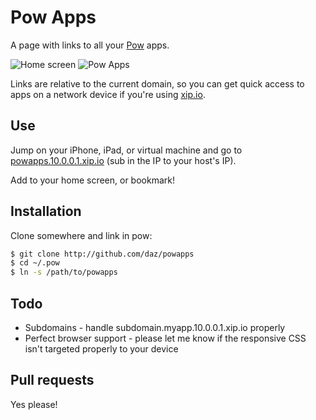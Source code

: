 # Pow Apps

A page with links to all your [Pow](http://pow.cx) apps.

![Home screen](http://daz.github.com/powapps/images/home.png)
![Pow Apps](http://daz.github.com/powapps/images/powapps.png)

Links are relative to the current domain, so you can get quick access to apps on a network device if you're using [xip.io](http://xip.io).

## Use

Jump on your iPhone, iPad, or virtual machine and go to [powapps.10.0.0.1.xip.io](http://powapps.10.0.0.1.xip.io) (sub in the IP to your host's IP).

Add to your home screen, or bookmark!

## Installation

Clone somewhere and link in pow:

```sh
$ git clone http://github.com/daz/powapps
$ cd ~/.pow
$ ln -s /path/to/powapps
```
## Todo

* Subdomains - handle subdomain.myapp.10.0.0.1.xip.io properly
* Perfect browser support - please let me know if the responsive CSS isn't targeted properly to your device

## Pull requests

Yes please!
